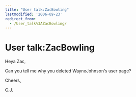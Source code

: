 ```yaml
---
title: "User talk:ZacBowling"
lastmodified: '2006-09-23'
redirect_from:
  - /User_talk%3AZacBowling/
---
```


User talk:ZacBowling
====================

Heya Zac,

Can you tell me why you deleted WayneJohnson's user page?

Cheers,

C.J.

